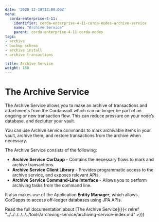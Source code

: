 ```yaml
---
date: '2020-12-10T12:00:00Z'
menu:
  corda-enterprise-4-11:
    identifier: corda-enterprise-4-11-corda-nodes-archive-service
    name: "Archive Service"
    parent: corda-enterprise-4-11-corda-nodes
tags:
- archive
- backup schema
- archive install
- archive transactions

title: Archive Service
weight: 150
---
```


# The Archive Service

The Archive Service allows you to make an archive of transactions and attachments from the Corda vault which can no longer be part of an ongoing or new transaction flow. This can reduce pressure on your node’s database, and declutter your vault.

You can use Archive service commands to mark archivable items in your vault, archive them, and restore transactions from the archive when necessary.

The Archive Service consists of the following:

* **Archive Service CorDapp** - Contains the necessary flows to mark and archive transactions.
* **Archive Service Client Library** - Provides programmatic access to the archive service, and exposes relevant APIs.
* **Archive Service Command-Line Interface** - Allows you to perform archiving tasks from the command line.

It also makes use of the Application **Entity Manager**, which allows CorDapps to access off-ledger databases using JPA APIs.

Read the full documentation about [The Archive Service]({{< relref "../../../../../../tools/archiving-service/archiving-service-index.md" >}})